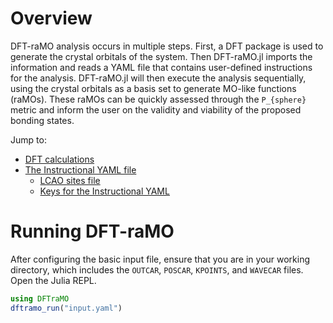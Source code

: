 # Overview

DFT-raMO analysis occurs in multiple steps. First, a DFT package is used to generate the crystal orbitals of the system. Then DFT-raMO.jl imports the information and reads a YAML file that contains user-defined instructions for the analysis. DFT-raMO.jl will then execute the analysis sequentially, using the crystal orbitals as a basis set to generate MO-like functions (raMOs). These raMOs can be quickly assessed through the ``P_{sphere}`` metric and inform the user on the validity and viability of the proposed bonding states.

Jump to:
- [DFT calculations](DFT-calculations.md)
- [The Instructional YAML file](in-yaml.md)
  - [LCAO sites file](LCAO.md)
  - [Keys for the Instructional YAML](in-yaml-keys.md)

# Running DFT-raMO
After configuring the basic input file, ensure that you are in your working directory, which includes
the `OUTCAR`, `POSCAR`, `KPOINTS`, and `WAVECAR` files. Open the Julia REPL.
```julia
using DFTraMO
dftramo_run("input.yaml")
```
